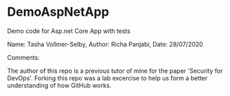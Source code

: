 # DemoAspNetApp
Demo code for Asp.net Core App with tests

Name:   Tasha Vollmer-Selby,
Author: Richa Panjabi,
Date:   28/07/2020

Comments:

The author of this repo is a previous tutor of mine for the paper 'Security for DevOps'. 
Forking this repo was a lab excercise to help us form a better understanding of how GitHub works.
